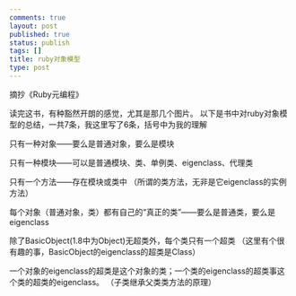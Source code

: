 ```yaml
--- 
comments: true
layout: post
published: true
status: publish
tags: []
title: ruby对象模型
type: post
---
```

摘抄《Ruby元编程》

读完这书，有种豁然开朗的感觉，尤其是那几个图片。
以下是书中对ruby对象模型的总结，一共7条，我这里写了6条，括号中为我的理解

只有一种对象——要么是普通对象，要么是模块

只有一种模块——可以是普通模块、类、单例类、eigenclass、代理类

只有一个方法——存在模块或类中
（所谓的类方法，无非是它eigenclass的实例方法）

每个对象（普通对象，类）都有自己的“真正的类”——要么是普通类，要么是eigenclass

除了BasicObject(1.8中为Object)无超类外，每个类只有一个超类
（这里有个很有趣的事，BasicObject的eigenclass的超类是Class）

一个对象的eigenclass的超类是这个对象的类；一个类的eigenclass的超类事这个类的超类的eigenclass。
（子类继承父类类方法的原理）


